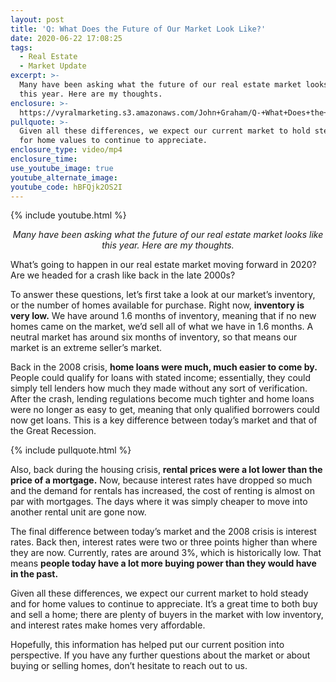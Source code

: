 ```yaml
---
layout: post
title: 'Q: What Does the Future of Our Market Look Like?'
date: 2020-06-22 17:08:25
tags:
  - Real Estate
  - Market Update
excerpt: >-
  Many have been asking what the future of our real estate market looks like
  this year. Here are my thoughts.
enclosure: >-
  https://vyralmarketing.s3.amazonaws.com/John+Graham/Q-+What+Does+the+Future+of+Our+Market+Look+Like_.mp4
pullquote: >-
  Given all these differences, we expect our current market to hold steady and
  for home values to continue to appreciate.
enclosure_type: video/mp4
enclosure_time:
use_youtube_image: true
youtube_alternate_image:
youtube_code: hBFQjk2OS2I
---
```


{% include youtube.html %}

 <p style="text-align: center;"><em>Many have been asking what the future of our real estate market looks like this year. Here are my thoughts.</em></p>

What’s going to happen in our real estate market moving forward in 2020? Are we headed for a crash like back in the late 2000s?&nbsp;

To answer these questions, let’s first take a look at our market’s inventory, or the number of homes available for purchase. Right now, **inventory is very low.** We have around 1.6 months of inventory, meaning that if no new homes came on the market, we’d sell all of what we have in 1.6 months. A neutral market has around six months of inventory, so that means our market is an extreme seller’s market.

Back in the 2008 crisis, **home loans were much, much easier to come by.** People could qualify for loans with stated income; essentially, they could simply tell lenders how much they made without any sort of verification. After the crash, lending regulations become much tighter and home loans were no longer as easy to get, meaning that only qualified borrowers could now get loans. This is a key difference between today’s market and that of the Great Recession.&nbsp;

{% include pullquote.html %}

Also, back during the housing crisis, **rental prices were a lot lower than the price of a mortgage.** Now, because interest rates have dropped so much and the demand for rentals has increased, the cost of renting is almost on par with mortgages. The days where it was simply cheaper to move into another rental unit are gone now.&nbsp;

The final difference between today’s market and the 2008 crisis is interest rates. Back then, interest rates were two or three points higher than where they are now. Currently, rates are around 3%, which is historically low. That means **people today have a lot more buying power than they would have in the past.&nbsp;**

Given all these differences, we expect our current market to hold steady and for home values to continue to appreciate. It’s a great time to both buy and sell a home; there are plenty of buyers in the market with low inventory, and interest rates make homes very affordable.&nbsp;&nbsp;

Hopefully, this information has helped put our current position into perspective. If you have any further questions about the market or about buying or selling homes, don’t hesitate to reach out to us.